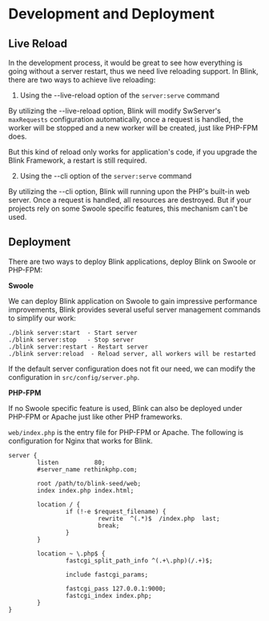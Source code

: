 Development and Deployment
==========================

## Live Reload

In the development process, it would be great to see how everything is going without a server restart, thus we need live
reloading support. In Blink, there are two ways to achieve live reloading:
 
1. Using the --live-reload option of the `server:serve` command
 
 By utilizing the --live-reload option, Blink will modify SwServer's `maxRequests` configuration automatically, once a request is
 handled, the worker will be stopped and a new worker will be created, just like PHP-FPM does. 
 
 But this kind of reload only works for application's code, if you upgrade the Blink Framework, a restart is still required.
 
2. Using the --cli option of the `server:serve` command
 
 By utilizing the --cli option, Blink will running upon the PHP's built-in web server. Once a request is handled, all resources
 are destroyed. But if your projects rely on some Swoole specific features, this mechanism can't be used.
 
 
## Deployment

There are two ways to deploy Blink applications, deploy Blink on Swoole or PHP-FPM:

**Swoole**

We can deploy Blink application on Swoole to gain impressive performance improvements, Blink provides several useful server
management commands to simplify our work:

```
./blink server:start  - Start server
./blink server:stop   - Stop server
./blink server:restart - Restart server
./blink server:reload  - Reload server, all workers will be restarted
```

If the default server configuration does not fit our need, we can modify the configuration in `src/config/server.php`.


**PHP-FPM**

If no Swoole specific feature is used, Blink can also be deployed under PHP-FPM or Apache just like other PHP frameworks.

`web/index.php` is the entry file for PHP-FPM or Apache. The following is configuration for Nginx that works for Blink.

```
server {
        listen          80;
        #server_name rethinkphp.com;

        root /path/to/blink-seed/web;
        index index.php index.html;

        location / {
                if (!-e $request_filename) {
                         rewrite  ^(.*)$  /index.php  last;
                         break;
                }
        }

        location ~ \.php$ {
                fastcgi_split_path_info ^(.+\.php)(/.+)$;

                include fastcgi_params;

                fastcgi_pass 127.0.0.1:9000;
                fastcgi_index index.php;
        }
}

```
